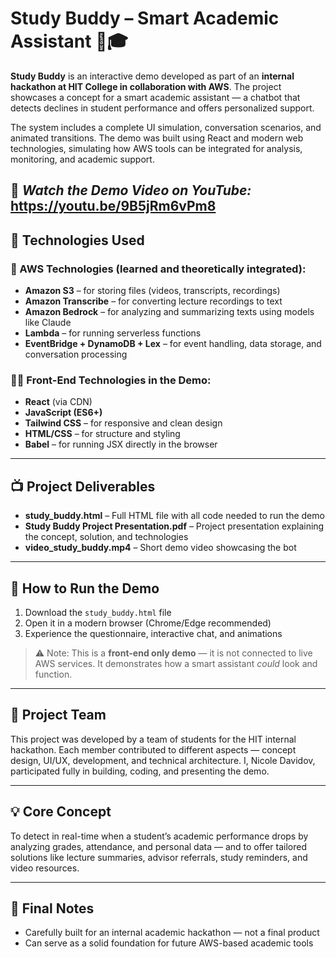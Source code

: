 # Study Buddy – Smart Academic Assistant 💬🎓

**Study Buddy** is an interactive demo developed as part of an **internal hackathon at HIT College in collaboration with AWS**. The project showcases a concept for a smart academic assistant — a chatbot that detects declines in student performance and offers personalized support.

The system includes a complete UI simulation, conversation scenarios, and animated transitions. The demo was built using React and modern web technologies, simulating how AWS tools can be integrated for analysis, monitoring, and academic support.

🎥 *Watch the Demo Video on YouTube:* https://youtu.be/9B5jRm6vPm8
---

## 🔧 Technologies Used

### 🧠 AWS Technologies (learned and theoretically integrated):
- **Amazon S3** – for storing files (videos, transcripts, recordings)
- **Amazon Transcribe** – for converting lecture recordings to text
- **Amazon Bedrock** – for analyzing and summarizing texts using models like Claude
- **Lambda** – for running serverless functions
- **EventBridge + DynamoDB + Lex** – for event handling, data storage, and conversation processing

### 👨‍💻 Front-End Technologies in the Demo:
- **React** (via CDN)
- **JavaScript (ES6+)**
- **Tailwind CSS** – for responsive and clean design
- **HTML/CSS** – for structure and styling
- **Babel** – for running JSX directly in the browser

---

## 📺 Project Deliverables
- **study_buddy.html** – Full HTML file with all code needed to run the demo
- **Study Buddy Project Presentation.pdf** – Project presentation explaining the concept, solution, and technologies
- **video_study_buddy.mp4** – Short demo video showcasing the bot

---

## 🚀 How to Run the Demo
1. Download the `study_buddy.html` file
2. Open it in a modern browser (Chrome/Edge recommended)
3. Experience the questionnaire, interactive chat, and animations

> ⚠️ Note: This is a **front-end only demo** — it is not connected to live AWS services. It demonstrates how a smart assistant *could* look and function.

---

## 👥 Project Team
This project was developed by a team of students for the HIT internal hackathon. Each member contributed to different aspects — concept design, UI/UX, development, and technical architecture. I, Nicole Davidov, participated fully in building, coding, and presenting the demo.

---

## 💡 Core Concept
To detect in real-time when a student’s academic performance drops by analyzing grades, attendance, and personal data — and to offer tailored solutions like lecture summaries, advisor referrals, study reminders, and video resources.

---

## 📌 Final Notes
- Carefully built for an internal academic hackathon — not a final product
- Can serve as a solid foundation for future AWS-based academic tools
